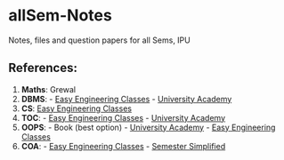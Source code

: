 # allSem-Notes
Notes, files and question papers for all Sems, IPU

## References:
1. **Maths**: Grewal
2. **DBMS**: - [Easy Engineering Classes](https://www.youtube.com/watch?v=c6o1X3AIIb0&list=PLV8vIYTIdSnYZjtUDQ5-9siMc2d8YeoB4)
             - [University Academy](https://www.youtube.com/watch?v=-FG8Y9lNzVE&list=PLG9aCp4uE-s0j5aFXp15gRJzAFzkRVnwC)
3. **CS**: [Easy Engineering Classes](https://www.youtube.com/watch?v=vbpdzsTUkMQ&list=PLV8vIYTIdSnbvRNepz74GGafF-777qYw4)
4. **TOC**: - [Easy Engineering Classes](https://www.youtube.com/watch?v=iD6u_2iNnu0&list=PLV8vIYTIdSnZYVUJ6duL_ulTsmVQmmd74)
            - [University Academy](https://www.youtube.com/watch?v=68oombM1U8M&list=PLG9aCp4uE-s36fwWDjl-AmgYSp-ZpVu0y)
5. **OOPS**: - Book (best option)
             - [University Academy](https://www.youtube.com/watch?v=em7D8VIuBRo&list=PLG9aCp4uE-s36Iya992WTs5-5BSTLqaYQ)
             - [Easy Engineering Classes]()
6. **COA**:  - [Easy Engineering Classes](https://www.youtube.com/watch?v=B6rqMbArcew&list=PLV8vIYTIdSnar4uzz-4TIlgyFJ2m18NE3)
             - [Semester Simplified](https://www.youtube.com/channel/UClbcqZITCLAV0r-CzrAhCwA/playlists)
